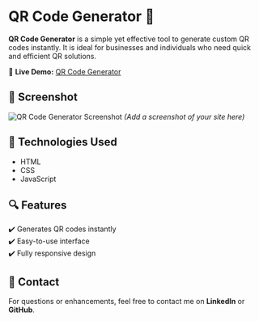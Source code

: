 # QR Code Generator 📱  

**QR Code Generator** is a simple yet effective tool to generate custom QR codes instantly. It is ideal for businesses and individuals who need quick and efficient QR solutions.  

🔗 **Live Demo:** [QR Code Generator](https://hastrs.github.io/QRCodeGenerator/)  

## 📸 Screenshot  
![QR Code Generator Screenshot](https://hastrs.github.io/QRCodeGenerator/imgs/qrGenerator.jpg) *(Add a screenshot of your site here)*  

## 🚀 Technologies Used  
- HTML  
- CSS  
- JavaScript  

## 🔍 Features  
✔️ Generates QR codes instantly  
✔️ Easy-to-use interface  
✔️ Fully responsive design  

## 📩 Contact  
For questions or enhancements, feel free to contact me on **LinkedIn** or **GitHub**.  
